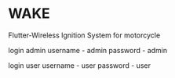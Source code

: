# WAKE
Flutter-Wireless Ignition System for motorcycle

login admin
username - admin
password - admin

login user
username - user
password - user
